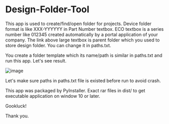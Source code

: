# Design-Folder-Tool
This app is used to create/find/open folder for projects.
Device folder format is like XXX-YYYYYY in Part Number textbox.
ECO textbox is a series number like 012345 created automatically by a portal application of your company.
The link above large textbox is parent folder which you used to store design folder. You can change it in paths.txt.

You create a folder template which its name/path is similar in paths.txt and run this app. Let's see result. 

![image](https://user-images.githubusercontent.com/31280143/209561868-c3cf1dd0-f8e6-4fd8-be57-a6001ce69ff5.png)

Let's make sure paths in paths.txt file is existed before run to avoid crash.

This app was packaged by PyInstaller. Exact rar files in dist/ to get executable application on window 10 or later.

Gookluck!

Thank you.

